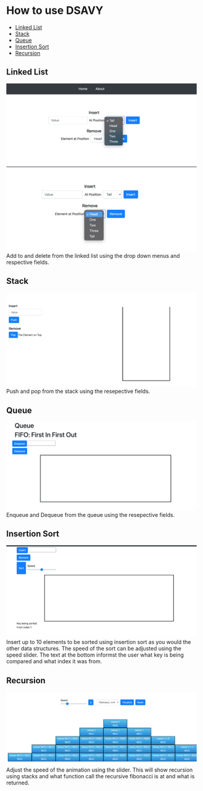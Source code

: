 # How to use DSAVY 
- [Linked List](#linked-list)
- [Stack](#stack)
- [Queue](#queue)
- [Insertion Sort](#queue)
- [Recursion](#queue)

## Linked List 
![LLadd](/doc/images/howtouse/LLadd.png?raw=true)
![LLremove](/doc/images/howtouse/LLremove.png?raw=true)
Add to and delete from the linked list using the drop down menus and respective fields. 

## Stack
![stack](/doc/images/howtouse/stack.png?raw=true)
Push and pop from the stack using the resepective fields.

## Queue
![Queue](/doc/images/howtouse/queue.png?raw=true)
Enqueue and Dequeue from the queue using the resepective fields.

## Insertion Sort
![sort](/doc/images/howtouse/insertion.png?raw=true)
Insert up to 10 elements to be sorted using insertion sort as you would the other data structures. The speed of the sort can be adjusted using the speed slider. The text at the bottom informst the user what key is being compared and what index it was from.

## Recursion 
![fib](/doc/images/howtouse/fib.png?raw=true)
Adjust the speed of the animation using the slider. This will show recursion using stacks and what function call the recursive fibonacci is at and what is returned. 

